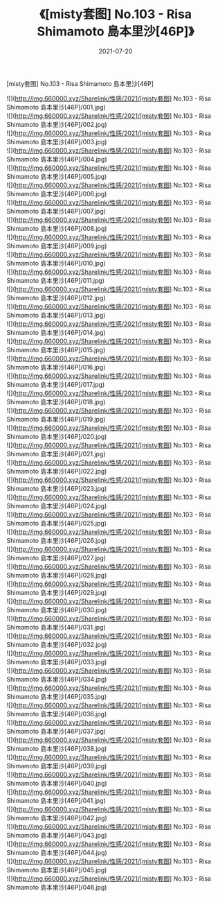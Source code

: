 ﻿---
layout: post
title:  《[misty套图] No.103 - Risa Shimamoto 島本里沙[46P]》
date:   2021-07-20
img: http://img.660000.xyz/Sharelink/性感/2021/[misty套图] No.103 - Risa Shimamoto 島本里沙[46P]/000.jpg
categories: [美女, 清纯, 唯美]
---

[misty套图] No.103 - Risa Shimamoto 島本里沙[46P]

  ![](http://img.660000.xyz/Sharelink/性感/2021/[misty套图] No.103 - Risa Shimamoto 島本里沙[46P]/001.jpg) <br> ![](http://img.660000.xyz/Sharelink/性感/2021/[misty套图] No.103 - Risa Shimamoto 島本里沙[46P]/002.jpg) <br> ![](http://img.660000.xyz/Sharelink/性感/2021/[misty套图] No.103 - Risa Shimamoto 島本里沙[46P]/003.jpg) <br> ![](http://img.660000.xyz/Sharelink/性感/2021/[misty套图] No.103 - Risa Shimamoto 島本里沙[46P]/004.jpg) <br> ![](http://img.660000.xyz/Sharelink/性感/2021/[misty套图] No.103 - Risa Shimamoto 島本里沙[46P]/005.jpg) <br> ![](http://img.660000.xyz/Sharelink/性感/2021/[misty套图] No.103 - Risa Shimamoto 島本里沙[46P]/006.jpg) <br> ![](http://img.660000.xyz/Sharelink/性感/2021/[misty套图] No.103 - Risa Shimamoto 島本里沙[46P]/007.jpg) <br> ![](http://img.660000.xyz/Sharelink/性感/2021/[misty套图] No.103 - Risa Shimamoto 島本里沙[46P]/008.jpg) <br> ![](http://img.660000.xyz/Sharelink/性感/2021/[misty套图] No.103 - Risa Shimamoto 島本里沙[46P]/009.jpg) <br> ![](http://img.660000.xyz/Sharelink/性感/2021/[misty套图] No.103 - Risa Shimamoto 島本里沙[46P]/010.jpg) <br> ![](http://img.660000.xyz/Sharelink/性感/2021/[misty套图] No.103 - Risa Shimamoto 島本里沙[46P]/011.jpg) <br> ![](http://img.660000.xyz/Sharelink/性感/2021/[misty套图] No.103 - Risa Shimamoto 島本里沙[46P]/012.jpg) <br> ![](http://img.660000.xyz/Sharelink/性感/2021/[misty套图] No.103 - Risa Shimamoto 島本里沙[46P]/013.jpg) <br> ![](http://img.660000.xyz/Sharelink/性感/2021/[misty套图] No.103 - Risa Shimamoto 島本里沙[46P]/014.jpg) <br> ![](http://img.660000.xyz/Sharelink/性感/2021/[misty套图] No.103 - Risa Shimamoto 島本里沙[46P]/015.jpg) <br> ![](http://img.660000.xyz/Sharelink/性感/2021/[misty套图] No.103 - Risa Shimamoto 島本里沙[46P]/016.jpg) <br> ![](http://img.660000.xyz/Sharelink/性感/2021/[misty套图] No.103 - Risa Shimamoto 島本里沙[46P]/017.jpg) <br> ![](http://img.660000.xyz/Sharelink/性感/2021/[misty套图] No.103 - Risa Shimamoto 島本里沙[46P]/018.jpg) <br> ![](http://img.660000.xyz/Sharelink/性感/2021/[misty套图] No.103 - Risa Shimamoto 島本里沙[46P]/019.jpg) <br> ![](http://img.660000.xyz/Sharelink/性感/2021/[misty套图] No.103 - Risa Shimamoto 島本里沙[46P]/020.jpg) <br> ![](http://img.660000.xyz/Sharelink/性感/2021/[misty套图] No.103 - Risa Shimamoto 島本里沙[46P]/021.jpg) <br> ![](http://img.660000.xyz/Sharelink/性感/2021/[misty套图] No.103 - Risa Shimamoto 島本里沙[46P]/022.jpg) <br> ![](http://img.660000.xyz/Sharelink/性感/2021/[misty套图] No.103 - Risa Shimamoto 島本里沙[46P]/023.jpg) <br> ![](http://img.660000.xyz/Sharelink/性感/2021/[misty套图] No.103 - Risa Shimamoto 島本里沙[46P]/024.jpg) <br> ![](http://img.660000.xyz/Sharelink/性感/2021/[misty套图] No.103 - Risa Shimamoto 島本里沙[46P]/025.jpg) <br> ![](http://img.660000.xyz/Sharelink/性感/2021/[misty套图] No.103 - Risa Shimamoto 島本里沙[46P]/026.jpg) <br> ![](http://img.660000.xyz/Sharelink/性感/2021/[misty套图] No.103 - Risa Shimamoto 島本里沙[46P]/027.jpg) <br> ![](http://img.660000.xyz/Sharelink/性感/2021/[misty套图] No.103 - Risa Shimamoto 島本里沙[46P]/028.jpg) <br> ![](http://img.660000.xyz/Sharelink/性感/2021/[misty套图] No.103 - Risa Shimamoto 島本里沙[46P]/029.jpg) <br> ![](http://img.660000.xyz/Sharelink/性感/2021/[misty套图] No.103 - Risa Shimamoto 島本里沙[46P]/030.jpg) <br> ![](http://img.660000.xyz/Sharelink/性感/2021/[misty套图] No.103 - Risa Shimamoto 島本里沙[46P]/031.jpg) <br> ![](http://img.660000.xyz/Sharelink/性感/2021/[misty套图] No.103 - Risa Shimamoto 島本里沙[46P]/032.jpg) <br> ![](http://img.660000.xyz/Sharelink/性感/2021/[misty套图] No.103 - Risa Shimamoto 島本里沙[46P]/033.jpg) <br> ![](http://img.660000.xyz/Sharelink/性感/2021/[misty套图] No.103 - Risa Shimamoto 島本里沙[46P]/034.jpg) <br> ![](http://img.660000.xyz/Sharelink/性感/2021/[misty套图] No.103 - Risa Shimamoto 島本里沙[46P]/035.jpg) <br> ![](http://img.660000.xyz/Sharelink/性感/2021/[misty套图] No.103 - Risa Shimamoto 島本里沙[46P]/036.jpg) <br> ![](http://img.660000.xyz/Sharelink/性感/2021/[misty套图] No.103 - Risa Shimamoto 島本里沙[46P]/037.jpg) <br> ![](http://img.660000.xyz/Sharelink/性感/2021/[misty套图] No.103 - Risa Shimamoto 島本里沙[46P]/038.jpg) <br> ![](http://img.660000.xyz/Sharelink/性感/2021/[misty套图] No.103 - Risa Shimamoto 島本里沙[46P]/039.jpg) <br> ![](http://img.660000.xyz/Sharelink/性感/2021/[misty套图] No.103 - Risa Shimamoto 島本里沙[46P]/040.jpg) <br> ![](http://img.660000.xyz/Sharelink/性感/2021/[misty套图] No.103 - Risa Shimamoto 島本里沙[46P]/041.jpg) <br> ![](http://img.660000.xyz/Sharelink/性感/2021/[misty套图] No.103 - Risa Shimamoto 島本里沙[46P]/042.jpg) <br> ![](http://img.660000.xyz/Sharelink/性感/2021/[misty套图] No.103 - Risa Shimamoto 島本里沙[46P]/043.jpg) <br> ![](http://img.660000.xyz/Sharelink/性感/2021/[misty套图] No.103 - Risa Shimamoto 島本里沙[46P]/044.jpg) <br> ![](http://img.660000.xyz/Sharelink/性感/2021/[misty套图] No.103 - Risa Shimamoto 島本里沙[46P]/045.jpg) <br> ![](http://img.660000.xyz/Sharelink/性感/2021/[misty套图] No.103 - Risa Shimamoto 島本里沙[46P]/046.jpg) <br>